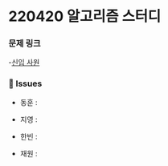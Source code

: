 # 220420 알고리즘 스터디

### 문제 링크

-[신입 사원](https://www.acmicpc.net/problem/1946)

### 👾 Issues

- 동훈 :

- 지영 : 

- 한빈 : 

- 재원 : 